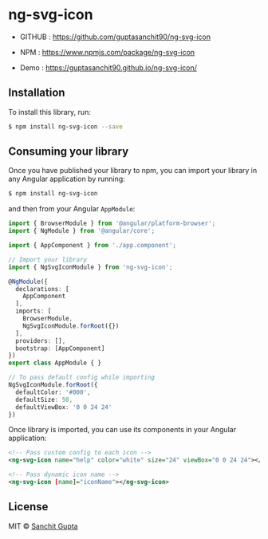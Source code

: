 # ng-svg-icon

* GITHUB : https://github.com/guptasanchit90/ng-svg-icon

* NPM : https://www.npmjs.com/package/ng-svg-icon

* Demo : https://guptasanchit90.github.io/ng-svg-icon/

## Installation

To install this library, run:

```bash
$ npm install ng-svg-icon --save
```

## Consuming your library

Once you have published your library to npm, you can import your library in any Angular application by running:

```bash
$ npm install ng-svg-icon
```

and then from your Angular `AppModule`:

```typescript
import { BrowserModule } from '@angular/platform-browser';
import { NgModule } from '@angular/core';

import { AppComponent } from './app.component';

// Import your library
import { NgSvgIconModule } from 'ng-svg-icon';

@NgModule({
  declarations: [
    AppComponent
  ],
  imports: [
    BrowserModule,
    NgSvgIconModule.forRoot({})
  ],
  providers: [],
  bootstrap: [AppComponent]
})
export class AppModule { }
```

```typescript
// To pass default config while importing
NgSvgIconModule.forRoot({
  defaultColor: '#000',
  defaultSize: 50,
  defaultViewBox: '0 0 24 24'
})
```


Once library is imported, you can use its components in your Angular application:

```xml
<!-- Pass custom config to each icon -->
<ng-svg-icon name="help" color="white" size="24" viewBox="0 0 24 24"></ng-svg-icon>
```

```xml
<!-- Pass dynamic icon name -->
<ng-svg-icon [name]="iconName"></ng-svg-icon>
```

## License

MIT © [Sanchit Gupta](mailto:gupta.sanchit90@gmail.com)
